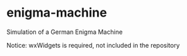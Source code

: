 # enigma-machine
Simulation of a German Enigma Machine

Notice: wxWidgets is required, not included in the repository

